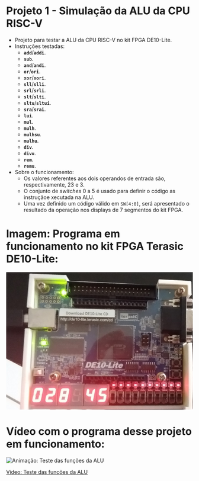 # Projeto 1 - Simulação da ALU da CPU RISC-V       
 - Projeto para testar a ALU da CPU RISC-V no kit FPGA DE10-Lite.       
 - Instruções testadas:       
	- **`add`**/**`addi`**.     
	- **`sub`**.     
	- **`and`**/**`andi`**.     
	- **`or`**/**`ori`**.     
	- **`xor`**/**`xori`**.     
	- **`sll`**/**`slli`**.     
	- **`srl`**/**`srli`**.     
	- **`slt`**/**`slti`**.     
	- **`sltu`**/**`sltui`**.     
	- **`sra`**/**`srai`**.     
	- **`lui`**.     
	- **`mul`**.     
	- **`mulh`**.     
	- **`mulhsu`**.     
	- **`mulhu`**.     
	- **`div`**.     
	- **`divu`**.     
	- **`rem`**.     
	- **`remu`**.     
 - Sobre o funcionamento:    
	- Os valores referentes aos dois operandos de entrada são, respectivamente, 23 e 3.   
	- O conjunto de _switches_ 0 a 5 é usado para definir o código as instruçãoe xecutada na ALU.     
	- Uma vez definido um código válido em `SW[4:0]`, será apresentado o resultado da operação nos displays de 7 segmentos do kit FPGA.        
	  

# Imagem: Programa em funcionamento no kit FPGA Terasic DE10-Lite:       
![Animação: Teste das funções da ALU](./Docs_Resultados/Resultado_DE10-Lite.jpg)       
        


# Vídeo com o programa desse projeto em funcionamento:     
![Animação: Teste das funções da ALU](./Docs_Resultados/Vid03_TesteALU.gif)       
        
         
[Vídeo: Teste das funções da ALU](./Docs_Resultados/Vid03_TesteALU.mp4)       
          